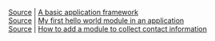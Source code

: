 <a href=https://github.com/vmiis/a-basic-application-framework>Source</a> | <a href=https://vmiis.github.io/a-basic-application-framework/>A basic application framework</a>  
<a href=https://github.com/vmiis/my-first-hello-world-module-in-an-application>Source</a> | <a href=https://vmiis.github.io/my-first-hello-world-module-in-an-application/>My first hello world module in an application</a>  
[Source](https://github.com/vmiis/how-to-add-a-module-to-collect-contact-information) | [How to add a module to collect contact information](https://vmiis.github.io/how-to-add-a-module-to-collect-contact-information/)  
